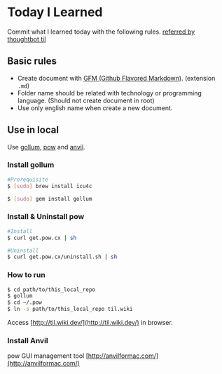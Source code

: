 # Today I Learned

Commit what I learned today with the following rules. [referred by thoughtbot til](https://github.com/thoughtbot/til)

## Basic rules
- Create document with [GFM (Github Flavored Markdown)](https://help.github.com/articles/github-flavored-markdown/). (extension `.md`)
- Folder name should be related with technology or programming language. (Should not create document in root)
- Use only english name when create a new document.

## Use in local
Use [gollum](https://github.com/gollum/gollum), [pow](http://pow.cx/) and [anvil](http://anvilformac.com/).

### Install gollum
```bash
#Prerequisite
$ [sudo] brew install icu4c

$ [sudo] gem install gollum
```

### Install & Uninstall pow
```bash
#Install
$ curl get.pow.cx | sh

#Uninstall
$ curl get.pow.cx/uninstall.sh | sh
```

### How to run

```bash
$ cd path/to/this_local_repo
$ gollum
$ cd ~/.pow
$ ln -s path/to/this_local_repo til.wiki
```

Access [http://til.wiki.dev/](http://til.wiki.dev/) in browser.

### Install Anvil
pow GUI management tool [http://anvilformac.com/](http://anvilformac.com/)

